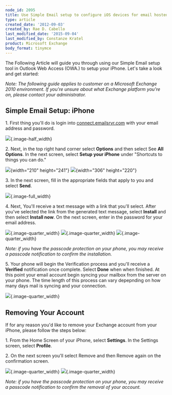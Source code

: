 ```yaml
---
node_id: 2095
title: Use Simple Email setup to configure iOS devices for email hosted on Exchange 2010
type: article
created_date: '2012-09-03'
created_by: Rae D. Cabello
last_modified_date: '2015-09-04'
last_modified_by: Constanze Kratel
product: Microsoft Exchange
body_format: tinymce
---
```


The Following Article will guide you through using our Simple Email
setup tool in Outlook Web Access (OWA.) to setup your iPhone. Let's take
a look and get started:

*Note: The following guide applies to customer on a Microsoft Exchange
2010 environment. If you're unsure about what Exchange platform you're
on, please contact your administrator.*

Simple Email Setup: iPhone
--------------------------

1\. First thing you'll do is login into
[connect.emailsrvr.com](http://connect.emailsrvr.com) with your email
address and password.

![](http://www.rackspace.com/knowledge_center/sites/default/files/styles/half_width/public/field/image/1_0.png){.image-half_width}

2\. Next, in the top right hand corner select **Options** and then select
See **All Options**. In the next screen, select **Setup your iPhone**
under "Shortcuts to things you can do."

![](https://8026b2e3760e2433679c-fffceaebb8c6ee053c935e8915a3fbe7.ssl.cf2.rackcdn.com/field/image/2_1.png){width="210"
height="241"}
 ![](https://8026b2e3760e2433679c-fffceaebb8c6ee053c935e8915a3fbe7.ssl.cf2.rackcdn.com/field/image/3_1.png){width="306"
height="220"}

3\. In the next screen, fill in the appropriate fields that apply to you
and select **Send**.

![](http://www.rackspace.com/knowledge_center/sites/default/files/styles/full_width/public/field/image/4_1.png){.image-full_width}

4\. Next, You'll receive a text message with a link that you'll select.
After you've selected the link from the generated text message, select
**Install** and then select **Install now**. On the next screen, enter
in the password for your email address.

![](http://www.rackspace.com/knowledge_center/sites/default/files/styles/quarter_width/public/field/image/iPhone1.png){.image-quarter_width}
 ![](http://www.rackspace.com/knowledge_center/sites/default/files/styles/quarter_width/public/field/image/iPhone2.png){.image-quarter_width}
 ![](http://www.rackspace.com/knowledge_center/sites/default/files/styles/quarter_width/public/field/image/iPhone4.png){.image-quarter_width}

*Note: if you have the passcode protection on your phone, you may
receive a passcode notification to confirm the installation.*

5\. Your phone will begin the Verification process and you'll receive a
**Verified** notification once complete. Select **Done** when when
finished. At this point your email account begin syncing your mailbox
from the server on your phone. The time length of this process can vary
depepnding on how many days mail is syncing and your connection.

![](http://www.rackspace.com/knowledge_center/sites/default/files/styles/quarter_width/public/field/image/iPhone5.png){.image-quarter_width}



Removing Your Account
---------------------

If for any reason you'd like to remove your Exchange account from your
iPhone, please follow the steps below:

1\. From the Home Screen of your iPhone, select **Settings**. In the
Settings screen, select **Profile**.

2\. On the next screen you'll select Remove and then Remove again on the
confirmation screen.

![](http://www.rackspace.com/knowledge_center/sites/default/files/styles/quarter_width/public/field/image/iPhone6.png){.image-quarter_width}
 ![](http://www.rackspace.com/knowledge_center/sites/default/files/styles/quarter_width/public/field/image/iPhone7.png){.image-quarter_width}

*Note: if you have *the passcode protection* on your phone, you may
receive a passcode notification to confirm the removal of your account.*

